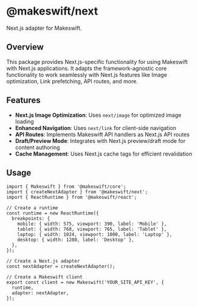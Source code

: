 # @makeswift/next

Next.js adapter for Makeswift.

## Overview

This package provides Next.js-specific functionality for using Makeswift with Next.js applications. It adapts the framework-agnostic core functionality to work seamlessly with Next.js features like Image optimization, Link prefetching, API routes, and more.

## Features

- **Next.js Image Optimization**: Uses `next/image` for optimized image loading
- **Enhanced Navigation**: Uses `next/link` for client-side navigation
- **API Routes**: Implements Makeswift API handlers as Next.js API routes
- **Draft/Preview Mode**: Integrates with Next.js preview/draft mode for content authoring
- **Cache Management**: Uses Next.js cache tags for efficient revalidation

## Usage

```tsx
import { Makeswift } from '@makeswift/core';
import { createNextAdapter } from '@makeswift/next';
import { ReactRuntime } from '@makeswift/react';

// Create a runtime
const runtime = new ReactRuntime({
  breakpoints: {
    mobile: { width: 575, viewport: 390, label: 'Mobile' },
    tablet: { width: 768, viewport: 765, label: 'Tablet' },
    laptop: { width: 1024, viewport: 1000, label: 'Laptop' },
    desktop: { width: 1280, label: 'Desktop' },
  },
});

// Create a Next.js adapter
const nextAdapter = createNextAdapter();

// Create a Makeswift client
export const client = new Makeswift('YOUR_SITE_API_KEY', {
  runtime,
  adapter: nextAdapter,
});
```